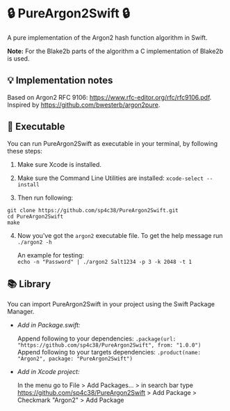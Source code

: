 # 🔒 PureArgon2Swift 🔒

A pure implementation of the Argon2 hash function algorithm in Swift.

**Note:** For the Blake2b parts of the algorithm a C implementation of Blake2b is used.

## 💡 Implementation notes

Based on Argon2 RFC 9106: https://www.rfc-editor.org/rfc/rfc9106.pdf.  
Inspired by https://github.com/bwesterb/argon2pure.

## 📁 **Executable**
You can run PureArgon2Swift as executable in your terminal, by following these steps:

1. Make sure Xcode is installed. 

2. Make sure the Command Line Utilities are installed: `xcode-select --install`

3. Then run following:
```
git clone https://github.com/sp4c38/PureArgon2Swift.git
cd PureArgon2Swift
make
```

4. Now you've got the `argon2` executable file. To get the help message run `./argon2 -h`

	An example for testing:  
	`echo -n "Password" | ./argon2 Salt1234 -p 3 -k 2048 -t 1`

## 📚 **Library**
You can import PureArgon2Swift in your project using the Swift Package Manager.
- _Add in Package.swift:_

	Append following to your dependencies: `.package(url: "https://github.com/sp4c38/PureArgon2Swift", from: "1.0.0")`  
	Append following to your targets dependencies: `.product(name: "Argon2", package: "PureArgon2Swift")`

- _Add in Xcode project:_

	In the menu go to File > Add Packages... > in search bar type https://github.com/sp4c38/PureArgon2Swift > Add Package > Checkmark "Argon2" > Add Package
